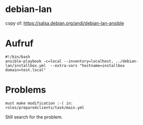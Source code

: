 # debian-lan
copy of: https://salsa.debian.org/andi/debian-lan-ansible

# Aufruf 

```
#!/bin/bash
ansible-playbook -c=local --inventory=localhost, ../debian-lan/installbox.yml  --extra-vars "hostname=installbox domain=test.local"
```
# Problems
```
must make modification :-( in:
roles/prepare4clients/task/main.yml 
```
Still search for the problem.
